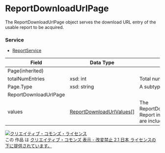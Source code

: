 # ReportDownloadUrlPage
The ReportDownloadUrlPage object serves the download URL entry of the usable report to be acquired.
### Service
+ [ReportService](../services/ReportService.md)

| Field | Data Type | Description | 
|---|---|---|
| Page(inherited)|||
| totalNumEntries| xsd: int| Total number of items to be retrieved. |
| Page.Type| xsd: string| A subtype for this page instance. |
| ReportDownloadUrlPage|||
| values| <a href="../data/ReportDownloadUrlValues.md">ReportDownloadUrlValues[]</a>| The ReportDownloadUrlValuesarrangements. Report information and download URL are included in the arrangements. |
<a rel="license" href="http://creativecommons.org/licenses/by-nd/2.1/jp/"><img alt="クリエイティブ・コモンズ・ライセンス" style="border-width:0" src="https://i.creativecommons.org/l/by-nd/2.1/jp/88x31.png" /></a><br />この 作品 は <a rel="license" href="http://creativecommons.org/licenses/by-nd/2.1/jp/">クリエイティブ・コモンズ 表示 - 改変禁止 2.1 日本 ライセンスの下に提供されています。</a>
